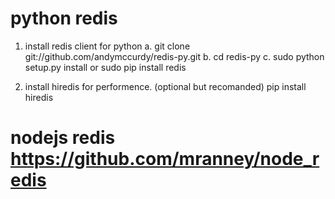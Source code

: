 # python redis
1. install redis client for python
    a. git clone git://github.com/andymccurdy/redis-py.git
    b. cd redis-py
    c. sudo python setup.py install 
or
    sudo pip install redis

2. install hiredis for performence. (optional but recomanded)
    pip install hiredis       
    
# nodejs redis https://github.com/mranney/node_redis
